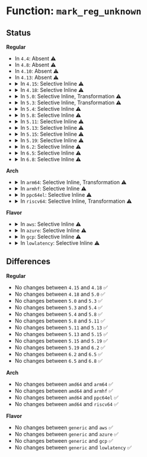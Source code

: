 # Function: <code>mark_reg_unknown</code>

## Status
<b>Regular</b>
<ul>
<li>
In <code>4.4</code>: Absent ⚠️
</li>
<li>
In <code>4.8</code>: Absent ⚠️
</li>
<li>
In <code>4.10</code>: Absent ⚠️
</li>
<li>
In <code>4.13</code>: Absent ⚠️
</li>
<li>
<details>
<summary>In <code>4.15</code>: Selective Inline ⚠️</summary>

```c
void mark_reg_unknown(struct bpf_verifier_env *env, struct bpf_reg_state *regs, u32 regno);
```

**Collision:** Unique Static

**Inline:** Selective

**Transformation:** False

**Instances:**

```
In kernel/bpf/verifier.c (ffffffff811a35a0)
Location: kernel/bpf/verifier.c:566
Inline: True
Direct callers:
  - kernel/bpf/verifier.c:do_check
  - kernel/bpf/verifier.c:do_check
  - kernel/bpf/verifier.c:do_check
  - kernel/bpf/verifier.c:do_check
  - kernel/bpf/verifier.c:adjust_reg_min_max_vals
  - kernel/bpf/verifier.c:adjust_reg_min_max_vals
  - kernel/bpf/verifier.c:check_mem_access
  - kernel/bpf/verifier.c:check_mem_access
  - kernel/bpf/verifier.c:check_mem_access
  - kernel/bpf/verifier.c:check_mem_access
  - kernel/bpf/verifier.c:check_reg_arg
```
**Symbols:**

```
ffffffff811a35a0-ffffffff811a368c: mark_reg_unknown (STB_LOCAL)
```
</details>
</li>
<li>
<details>
<summary>In <code>4.18</code>: Selective Inline ⚠️</summary>

```c
void mark_reg_unknown(struct bpf_verifier_env *env, struct bpf_reg_state *regs, u32 regno);
```

**Collision:** Unique Static

**Inline:** Selective

**Transformation:** False

**Instances:**

```
In kernel/bpf/verifier.c (ffffffff811b8490)
Location: kernel/bpf/verifier.c:694
Inline: True
Direct callers:
  - kernel/bpf/verifier.c:do_check
  - kernel/bpf/verifier.c:do_check
  - kernel/bpf/verifier.c:adjust_reg_min_max_vals
  - kernel/bpf/verifier.c:adjust_reg_min_max_vals
  - kernel/bpf/verifier.c:check_helper_call
  - kernel/bpf/verifier.c:check_helper_call
  - kernel/bpf/verifier.c:check_mem_access
  - kernel/bpf/verifier.c:check_mem_access
  - kernel/bpf/verifier.c:check_mem_access
  - kernel/bpf/verifier.c:check_reg_arg
```
**Symbols:**

```
ffffffff811b8490-ffffffff811b8586: mark_reg_unknown (STB_LOCAL)
```
</details>
</li>
<li>
<details>
<summary>In <code>5.0</code>: Selective Inline, Transformation ⚠️</summary>

```c
void mark_reg_unknown(struct bpf_verifier_env *env, struct bpf_reg_state *regs, u32 regno);
```

**Collision:** Unique Static

**Inline:** Selective

**Transformation:** True

**Instances:**

```
In kernel/bpf/verifier.c (ffffffff811c7820)
Location: kernel/bpf/verifier.c:945
Inline: True
Direct callers:
  - kernel/bpf/verifier.c:do_check
  - kernel/bpf/verifier.c:do_check
  - kernel/bpf/verifier.c:do_check
  - kernel/bpf/verifier.c:adjust_reg_min_max_vals
  - kernel/bpf/verifier.c:adjust_reg_min_max_vals
  - kernel/bpf/verifier.c:check_helper_call
  - kernel/bpf/verifier.c:check_helper_call
  - kernel/bpf/verifier.c:check_helper_call
  - kernel/bpf/verifier.c:check_mem_access
  - kernel/bpf/verifier.c:check_mem_access
  - kernel/bpf/verifier.c:check_mem_access
  - kernel/bpf/verifier.c:check_reg_arg
```
**Symbols:**

```
ffffffff811c6900-ffffffff811c6933: mark_reg_unknown.part.48 (STB_LOCAL)
ffffffff811c7820-ffffffff811c7861: mark_reg_unknown (STB_LOCAL)
```
</details>
</li>
<li>
<details>
<summary>In <code>5.3</code>: Selective Inline, Transformation ⚠️</summary>

```c
void mark_reg_unknown(struct bpf_verifier_env *env, struct bpf_reg_state *regs, u32 regno);
```

**Collision:** Unique Static

**Inline:** Selective

**Transformation:** True

**Instances:**

```
In kernel/bpf/verifier.c (ffffffff811e550e)
Location: kernel/bpf/verifier.c:1004
Inline: True
Direct callers:
  - kernel/bpf/verifier.c:do_check
  - kernel/bpf/verifier.c:check_alu_op
  - kernel/bpf/verifier.c:check_alu_op
  - kernel/bpf/verifier.c:adjust_reg_min_max_vals
  - kernel/bpf/verifier.c:adjust_scalar_min_max_vals
  - kernel/bpf/verifier.c:check_helper_call
  - kernel/bpf/verifier.c:check_helper_call
  - kernel/bpf/verifier.c:check_helper_call
  - kernel/bpf/verifier.c:check_mem_access
  - kernel/bpf/verifier.c:check_mem_access
  - kernel/bpf/verifier.c:check_mem_access
  - kernel/bpf/verifier.c:check_mem_access
  - kernel/bpf/verifier.c:check_mem_access
  - kernel/bpf/verifier.c:check_reg_arg
```
**Symbols:**

```
ffffffff811daef0-ffffffff811daf4d: mark_reg_unknown (STB_LOCAL)
ffffffff811e54e4-ffffffff811e552b: mark_reg_unknown.cold (STB_LOCAL)
```
</details>
</li>
<li>
<details>
<summary>In <code>5.4</code>: Selective Inline ⚠️</summary>

```c
void mark_reg_unknown(struct bpf_verifier_env *env, struct bpf_reg_state *regs, u32 regno);
```

**Collision:** Unique Static

**Inline:** Selective

**Transformation:** False

**Instances:**

```
In kernel/bpf/verifier.c (ffffffff811e7620)
Location: kernel/bpf/verifier.c:1008
Inline: True
Direct callers:
  - kernel/bpf/verifier.c:do_check
  - kernel/bpf/verifier.c:check_alu_op
  - kernel/bpf/verifier.c:check_alu_op
  - kernel/bpf/verifier.c:adjust_reg_min_max_vals
  - kernel/bpf/verifier.c:adjust_scalar_min_max_vals
  - kernel/bpf/verifier.c:check_helper_call
  - kernel/bpf/verifier.c:check_helper_call
  - kernel/bpf/verifier.c:check_helper_call
  - kernel/bpf/verifier.c:check_mem_access
  - kernel/bpf/verifier.c:check_mem_access
  - kernel/bpf/verifier.c:check_mem_access
  - kernel/bpf/verifier.c:check_mem_access
  - kernel/bpf/verifier.c:check_mem_access
  - kernel/bpf/verifier.c:check_reg_arg
```
**Symbols:**

```
ffffffff811e7620-ffffffff811e769d: mark_reg_unknown (STB_LOCAL)
```
</details>
</li>
<li>
<details>
<summary>In <code>5.8</code>: Selective Inline ⚠️</summary>

```c
void mark_reg_unknown(struct bpf_verifier_env *env, struct bpf_reg_state *regs, u32 regno);
```

**Collision:** Unique Static

**Inline:** Selective

**Transformation:** False

**Instances:**

```
In kernel/bpf/verifier.c (ffffffff812069d0)
Location: kernel/bpf/verifier.c:1320
Inline: True
Direct callers:
  - kernel/bpf/verifier.c:do_check_common
  - kernel/bpf/verifier.c:check_ld_abs
  - kernel/bpf/verifier.c:check_alu_op
  - kernel/bpf/verifier.c:check_alu_op
  - kernel/bpf/verifier.c:adjust_reg_min_max_vals
  - kernel/bpf/verifier.c:adjust_scalar_min_max_vals
  - kernel/bpf/verifier.c:check_helper_call
  - kernel/bpf/verifier.c:check_func_call
  - kernel/bpf/verifier.c:release_reg_references
  - kernel/bpf/verifier.c:__clear_all_pkt_pointers
  - kernel/bpf/verifier.c:check_mem_access
  - kernel/bpf/verifier.c:check_mem_access
  - kernel/bpf/verifier.c:check_ptr_to_btf_access
  - kernel/bpf/verifier.c:check_stack_read
  - kernel/bpf/verifier.c:check_stack_read
  - kernel/bpf/verifier.c:check_reg_arg
```
**Symbols:**

```
ffffffff812069d0-ffffffff81206a3c: mark_reg_unknown (STB_LOCAL)
```
</details>
</li>
<li>
<details>
<summary>In <code>5.11</code>: Selective Inline ⚠️</summary>

```c
void mark_reg_unknown(struct bpf_verifier_env *env, struct bpf_reg_state *regs, u32 regno);
```

**Collision:** Unique Static

**Inline:** Selective

**Transformation:** False

**Instances:**

```
In kernel/bpf/verifier.c (ffffffff812067a0)
Location: kernel/bpf/verifier.c:1350
Inline: True
Direct callers:
  - kernel/bpf/verifier.c:do_check_common
  - kernel/bpf/verifier.c:check_ld_abs
  - kernel/bpf/verifier.c:check_alu_op
  - kernel/bpf/verifier.c:check_alu_op
  - kernel/bpf/verifier.c:adjust_reg_min_max_vals
  - kernel/bpf/verifier.c:adjust_scalar_min_max_vals
  - kernel/bpf/verifier.c:check_helper_call
  - kernel/bpf/verifier.c:check_func_call
  - kernel/bpf/verifier.c:release_reg_references
  - kernel/bpf/verifier.c:__clear_all_pkt_pointers
  - kernel/bpf/verifier.c:check_mem_access
  - kernel/bpf/verifier.c:check_mem_access
  - kernel/bpf/verifier.c:check_mem_access
  - kernel/bpf/verifier.c:check_mem_access
  - kernel/bpf/verifier.c:check_ptr_to_map_access
  - kernel/bpf/verifier.c:check_ptr_to_btf_access
  - kernel/bpf/verifier.c:check_stack_read
  - kernel/bpf/verifier.c:check_stack_read
  - kernel/bpf/verifier.c:check_reg_arg
```
**Symbols:**

```
ffffffff812067a0-ffffffff8120680c: mark_reg_unknown (STB_LOCAL)
```
</details>
</li>
<li>
<details>
<summary>In <code>5.13</code>: Selective Inline ⚠️</summary>

```c
void mark_reg_unknown(struct bpf_verifier_env *env, struct bpf_reg_state *regs, u32 regno);
```

**Collision:** Unique Static

**Inline:** Selective

**Transformation:** False

**Instances:**

```
In kernel/bpf/verifier.c (ffffffff81208700)
Location: kernel/bpf/verifier.c:1442
Inline: True
Direct callers:
  - kernel/bpf/verifier.c:do_check_common
  - kernel/bpf/verifier.c:check_ld_abs
  - kernel/bpf/verifier.c:check_alu_op
  - kernel/bpf/verifier.c:check_alu_op
  - kernel/bpf/verifier.c:adjust_reg_min_max_vals
  - kernel/bpf/verifier.c:adjust_scalar_min_max_vals
  - kernel/bpf/verifier.c:sanitize_speculative_path
  - kernel/bpf/verifier.c:sanitize_speculative_path
  - kernel/bpf/verifier.c:sanitize_speculative_path
  - kernel/bpf/verifier.c:check_mem_access
  - kernel/bpf/verifier.c:check_mem_access
  - kernel/bpf/verifier.c:check_mem_access
  - kernel/bpf/verifier.c:check_ptr_to_map_access
  - kernel/bpf/verifier.c:check_ptr_to_btf_access
  - kernel/bpf/verifier.c:check_stack_read_fixed_off
  - kernel/bpf/verifier.c:mark_reg_stack_read
  - kernel/bpf/verifier.c:check_reg_arg
```
**Symbols:**

```
ffffffff81208700-ffffffff8120876c: mark_reg_unknown (STB_LOCAL)
```
</details>
</li>
<li>
<details>
<summary>In <code>5.15</code>: Selective Inline ⚠️</summary>

```c
void mark_reg_unknown(struct bpf_verifier_env *env, struct bpf_reg_state *regs, u32 regno);
```

**Collision:** Unique Static

**Inline:** Selective

**Transformation:** False

**Instances:**

```
In kernel/bpf/verifier.c (ffffffff8124b92e)
Location: kernel/bpf/verifier.c:1462
Inline: True
Inline callers:
  - kernel/bpf/verifier.c:check_ld_abs
  - kernel/bpf/verifier.c:check_kfunc_call
  - kernel/bpf/verifier.c:check_helper_call
  - kernel/bpf/verifier.c:__check_func_call
Direct callers:
  - kernel/bpf/verifier.c:do_check_common
  - kernel/bpf/verifier.c:check_alu_op
  - kernel/bpf/verifier.c:check_alu_op
  - kernel/bpf/verifier.c:adjust_reg_min_max_vals
  - kernel/bpf/verifier.c:adjust_scalar_min_max_vals
  - kernel/bpf/verifier.c:sanitize_speculative_path
  - kernel/bpf/verifier.c:sanitize_speculative_path
  - kernel/bpf/verifier.c:sanitize_speculative_path
  - kernel/bpf/verifier.c:check_helper_call
  - kernel/bpf/verifier.c:check_helper_call
  - kernel/bpf/verifier.c:check_mem_access
  - kernel/bpf/verifier.c:check_mem_access
  - kernel/bpf/verifier.c:check_mem_access
  - kernel/bpf/verifier.c:check_ptr_to_map_access
  - kernel/bpf/verifier.c:check_ptr_to_btf_access
  - kernel/bpf/verifier.c:check_stack_read_fixed_off
  - kernel/bpf/verifier.c:mark_reg_stack_read
  - kernel/bpf/verifier.c:check_reg_arg
```
**Symbols:**

```
ffffffff8123c100-ffffffff8123c16c: mark_reg_unknown (STB_LOCAL)
```
</details>
</li>
<li>
<details>
<summary>In <code>5.19</code>: Selective Inline ⚠️</summary>

```c
void mark_reg_unknown(struct bpf_verifier_env *env, struct bpf_reg_state *regs, u32 regno);
```

**Collision:** Unique Static

**Inline:** Selective

**Transformation:** False

**Instances:**

```
In kernel/bpf/verifier.c (ffffffff8128b8c4)
Location: kernel/bpf/verifier.c:1665
Inline: True
Inline callers:
  - kernel/bpf/verifier.c:check_ld_abs
  - kernel/bpf/verifier.c:check_kfunc_call
  - kernel/bpf/verifier.c:check_helper_call
  - kernel/bpf/verifier.c:__check_func_call
Direct callers:
  - kernel/bpf/verifier.c:do_check_common
  - kernel/bpf/verifier.c:check_alu_op
  - kernel/bpf/verifier.c:check_alu_op
  - kernel/bpf/verifier.c:adjust_reg_min_max_vals
  - kernel/bpf/verifier.c:adjust_scalar_min_max_vals
  - kernel/bpf/verifier.c:sanitize_speculative_path
  - kernel/bpf/verifier.c:sanitize_speculative_path
  - kernel/bpf/verifier.c:sanitize_speculative_path
  - kernel/bpf/verifier.c:check_helper_call
  - kernel/bpf/verifier.c:release_reference
  - kernel/bpf/verifier.c:check_mem_access
  - kernel/bpf/verifier.c:check_mem_access
  - kernel/bpf/verifier.c:check_mem_access
  - kernel/bpf/verifier.c:check_mem_access
  - kernel/bpf/verifier.c:check_ptr_to_map_access
  - kernel/bpf/verifier.c:check_ptr_to_btf_access
  - kernel/bpf/verifier.c:check_stack_read_fixed_off
  - kernel/bpf/verifier.c:mark_reg_stack_read
  - kernel/bpf/verifier.c:check_reg_arg
```
**Symbols:**

```
ffffffff81281c50-ffffffff81281cc3: mark_reg_unknown (STB_LOCAL)
```
</details>
</li>
<li>
<details>
<summary>In <code>6.2</code>: Selective Inline ⚠️</summary>

```c
void mark_reg_unknown(struct bpf_verifier_env *env, struct bpf_reg_state *regs, u32 regno);
```

**Collision:** Unique Static

**Inline:** Selective

**Transformation:** False

**Instances:**

```
In kernel/bpf/verifier.c (ffffffff812e4138)
Location: kernel/bpf/verifier.c:1879
Inline: True
Inline callers:
  - kernel/bpf/verifier.c:check_ld_abs
  - kernel/bpf/verifier.c:check_kfunc_call
  - kernel/bpf/verifier.c:check_helper_call
  - kernel/bpf/verifier.c:__check_func_call
Direct callers:
  - kernel/bpf/verifier.c:do_check_common
  - kernel/bpf/verifier.c:check_alu_op
  - kernel/bpf/verifier.c:check_alu_op
  - kernel/bpf/verifier.c:adjust_reg_min_max_vals
  - kernel/bpf/verifier.c:adjust_scalar_min_max_vals
  - kernel/bpf/verifier.c:sanitize_speculative_path
  - kernel/bpf/verifier.c:sanitize_speculative_path
  - kernel/bpf/verifier.c:sanitize_speculative_path
  - kernel/bpf/verifier.c:check_mem_access
  - kernel/bpf/verifier.c:check_mem_access
  - kernel/bpf/verifier.c:check_mem_access
  - kernel/bpf/verifier.c:check_mem_access
  - kernel/bpf/verifier.c:check_ptr_to_map_access
  - kernel/bpf/verifier.c:check_ptr_to_btf_access
  - kernel/bpf/verifier.c:check_stack_read_fixed_off
  - kernel/bpf/verifier.c:mark_reg_stack_read
  - kernel/bpf/verifier.c:check_reg_arg
```
**Symbols:**

```
ffffffff812d7690-ffffffff812d7703: mark_reg_unknown (STB_LOCAL)
```
</details>
</li>
<li>
<details>
<summary>In <code>6.5</code>: Selective Inline ⚠️</summary>

```c
void mark_reg_unknown(struct bpf_verifier_env *env, struct bpf_reg_state *regs, u32 regno);
```

**Collision:** Unique Static

**Inline:** Selective

**Transformation:** False

**Instances:**

```
In kernel/bpf/verifier.c (ffffffff8130eea7)
Location: kernel/bpf/verifier.c:2278
Inline: True
Inline callers:
  - kernel/bpf/verifier.c:check_ld_abs
  - kernel/bpf/verifier.c:check_kfunc_call
  - kernel/bpf/verifier.c:check_helper_call
  - kernel/bpf/verifier.c:__check_func_call
  - kernel/bpf/verifier.c:mark_reg_stack_read
  - kernel/bpf/verifier.c:mark_reg_stack_read
Direct callers:
  - kernel/bpf/verifier.c:do_check_common
  - kernel/bpf/verifier.c:check_alu_op
  - kernel/bpf/verifier.c:check_alu_op
  - kernel/bpf/verifier.c:adjust_reg_min_max_vals
  - kernel/bpf/verifier.c:adjust_scalar_min_max_vals
  - kernel/bpf/verifier.c:sanitize_speculative_path
  - kernel/bpf/verifier.c:sanitize_speculative_path
  - kernel/bpf/verifier.c:sanitize_speculative_path
  - kernel/bpf/verifier.c:check_mem_access
  - kernel/bpf/verifier.c:check_mem_access
  - kernel/bpf/verifier.c:check_mem_access
  - kernel/bpf/verifier.c:check_mem_access
  - kernel/bpf/verifier.c:check_mem_access
  - kernel/bpf/verifier.c:check_ptr_to_map_access
  - kernel/bpf/verifier.c:check_ptr_to_btf_access
  - kernel/bpf/verifier.c:check_stack_read_fixed_off
  - kernel/bpf/verifier.c:check_reg_arg
```
**Symbols:**

```
ffffffff812faea0-ffffffff812faf13: mark_reg_unknown (STB_LOCAL)
```
</details>
</li>
<li>
<details>
<summary>In <code>6.8</code>: Selective Inline ⚠️</summary>

```c
void mark_reg_unknown(struct bpf_verifier_env *env, struct bpf_reg_state *regs, u32 regno);
```

**Collision:** Unique Static

**Inline:** Selective

**Transformation:** False

**Instances:**

```
In kernel/bpf/verifier.c (ffffffff8132f0e8)
Location: kernel/bpf/verifier.c:2284
Inline: True
Inline callers:
  - kernel/bpf/verifier.c:check_ld_abs
  - kernel/bpf/verifier.c:check_kfunc_call
Direct callers:
  - kernel/bpf/verifier.c:do_check_common
  - kernel/bpf/verifier.c:check_alu_op
  - kernel/bpf/verifier.c:check_alu_op
  - kernel/bpf/verifier.c:check_alu_op
  - kernel/bpf/verifier.c:adjust_reg_min_max_vals
  - kernel/bpf/verifier.c:adjust_scalar_min_max_vals
  - kernel/bpf/verifier.c:sanitize_speculative_path
  - kernel/bpf/verifier.c:sanitize_speculative_path
  - kernel/bpf/verifier.c:sanitize_speculative_path
  - kernel/bpf/verifier.c:check_mem_access
  - kernel/bpf/verifier.c:check_mem_access
  - kernel/bpf/verifier.c:check_mem_access
  - kernel/bpf/verifier.c:check_mem_access
  - kernel/bpf/verifier.c:check_mem_access
  - kernel/bpf/verifier.c:check_ptr_to_map_access
  - kernel/bpf/verifier.c:check_ptr_to_btf_access
  - kernel/bpf/verifier.c:check_stack_read_fixed_off
  - kernel/bpf/verifier.c:mark_reg_stack_read
  - kernel/bpf/verifier.c:__check_reg_arg
```
**Symbols:**

```
ffffffff8131a650-ffffffff8131a6c3: mark_reg_unknown (STB_LOCAL)
```
</details>
</li>
</ul>
<b>Arch</b>
<ul>
<li>
<details>
<summary>In <code>arm64</code>: Selective Inline, Transformation ⚠️</summary>

```c
void mark_reg_unknown(struct bpf_verifier_env *env, struct bpf_reg_state *regs, u32 regno);
```

**Collision:** Unique Static

**Inline:** Selective

**Transformation:** True

**Instances:**

```
In kernel/bpf/verifier.c (ffff80001026afc0)
Location: kernel/bpf/verifier.c:1008
Inline: True
Direct callers:
  - kernel/bpf/verifier.c:do_check
  - kernel/bpf/verifier.c:check_alu_op
  - kernel/bpf/verifier.c:check_alu_op
  - kernel/bpf/verifier.c:adjust_reg_min_max_vals
  - kernel/bpf/verifier.c:adjust_scalar_min_max_vals
  - kernel/bpf/verifier.c:check_helper_call
  - kernel/bpf/verifier.c:check_helper_call
  - kernel/bpf/verifier.c:check_helper_call
  - kernel/bpf/verifier.c:check_mem_access
  - kernel/bpf/verifier.c:check_mem_access
  - kernel/bpf/verifier.c:check_mem_access
  - kernel/bpf/verifier.c:check_mem_access
  - kernel/bpf/verifier.c:check_reg_arg
```
**Symbols:**

```
ffff8000102680a0-ffff8000102680fc: mark_reg_unknown.part.0 (STB_LOCAL)
ffff80001026afc0-ffff80001026b048: mark_reg_unknown (STB_LOCAL)
```
</details>
</li>
<li>
<details>
<summary>In <code>armhf</code>: Selective Inline ⚠️</summary>

```c
void mark_reg_unknown(struct bpf_verifier_env *env, struct bpf_reg_state *regs, u32 regno);
```

**Collision:** Unique Static

**Inline:** Selective

**Transformation:** False

**Instances:**

```
In kernel/bpf/verifier.c (c049d0d4)
Location: kernel/bpf/verifier.c:1008
Inline: True
Direct callers:
  - kernel/bpf/verifier.c:do_check
  - kernel/bpf/verifier.c:check_alu_op
  - kernel/bpf/verifier.c:check_alu_op
  - kernel/bpf/verifier.c:check_alu_op
  - kernel/bpf/verifier.c:adjust_scalar_min_max_vals
  - kernel/bpf/verifier.c:check_helper_call
  - kernel/bpf/verifier.c:check_helper_call
  - kernel/bpf/verifier.c:check_helper_call
  - kernel/bpf/verifier.c:check_mem_access
  - kernel/bpf/verifier.c:check_mem_access
  - kernel/bpf/verifier.c:check_mem_access
  - kernel/bpf/verifier.c:check_mem_access
  - kernel/bpf/verifier.c:check_mem_access
  - kernel/bpf/verifier.c:check_mem_access
  - kernel/bpf/verifier.c:check_reg_arg
```
**Symbols:**

```
c049d0d4-c049d15c: mark_reg_unknown (STB_LOCAL)
```
</details>
</li>
<li>
<details>
<summary>In <code>ppc64el</code>: Selective Inline ⚠️</summary>

```c
void mark_reg_unknown(struct bpf_verifier_env *env, struct bpf_reg_state *regs, u32 regno);
```

**Collision:** Unique Static

**Inline:** Selective

**Transformation:** False

**Instances:**

```
In kernel/bpf/verifier.c (c000000000310e90)
Location: kernel/bpf/verifier.c:1008
Inline: True
Direct callers:
  - kernel/bpf/verifier.c:do_check
  - kernel/bpf/verifier.c:check_alu_op
  - kernel/bpf/verifier.c:check_alu_op
  - kernel/bpf/verifier.c:adjust_reg_min_max_vals
  - kernel/bpf/verifier.c:adjust_scalar_min_max_vals
  - kernel/bpf/verifier.c:check_helper_call
  - kernel/bpf/verifier.c:check_helper_call
  - kernel/bpf/verifier.c:check_helper_call
  - kernel/bpf/verifier.c:check_mem_access
  - kernel/bpf/verifier.c:check_mem_access
  - kernel/bpf/verifier.c:check_mem_access
  - kernel/bpf/verifier.c:check_mem_access
  - kernel/bpf/verifier.c:check_mem_access
  - kernel/bpf/verifier.c:check_reg_arg
```
**Symbols:**

```
c000000000310e90-c000000000310f64: mark_reg_unknown (STB_LOCAL)
```
</details>
</li>
<li>
<details>
<summary>In <code>riscv64</code>: Selective Inline, Transformation ⚠️</summary>

```c
void mark_reg_unknown(struct bpf_verifier_env *env, struct bpf_reg_state *regs, u32 regno);
```

**Collision:** Unique Static

**Inline:** Selective

**Transformation:** True

**Instances:**

```
In kernel/bpf/verifier.c (ffffffe0001a5694)
Location: kernel/bpf/verifier.c:1008
Inline: True
Direct callers:
  - kernel/bpf/verifier.c:do_check
  - kernel/bpf/verifier.c:check_alu_op
  - kernel/bpf/verifier.c:check_alu_op
  - kernel/bpf/verifier.c:adjust_reg_min_max_vals
  - kernel/bpf/verifier.c:adjust_scalar_min_max_vals
  - kernel/bpf/verifier.c:check_helper_call
  - kernel/bpf/verifier.c:check_helper_call
  - kernel/bpf/verifier.c:check_helper_call
  - kernel/bpf/verifier.c:check_mem_access
  - kernel/bpf/verifier.c:check_mem_access
  - kernel/bpf/verifier.c:check_mem_access
  - kernel/bpf/verifier.c:check_mem_access
  - kernel/bpf/verifier.c:check_mem_access
  - kernel/bpf/verifier.c:check_reg_arg
```
**Symbols:**

```
ffffffe0001a33e8-ffffffe0001a3440: mark_reg_unknown.part.0 (STB_LOCAL)
ffffffe0001a5694-ffffffe0001a571a: mark_reg_unknown (STB_LOCAL)
```
</details>
</li>
</ul>
<b>Flavor</b>
<ul>
<li>
<details>
<summary>In <code>aws</code>: Selective Inline ⚠️</summary>

```c
void mark_reg_unknown(struct bpf_verifier_env *env, struct bpf_reg_state *regs, u32 regno);
```

**Collision:** Unique Static

**Inline:** Selective

**Transformation:** False

**Instances:**

```
In kernel/bpf/verifier.c (ffffffff811dfc40)
Location: kernel/bpf/verifier.c:1008
Inline: True
Direct callers:
  - kernel/bpf/verifier.c:do_check
  - kernel/bpf/verifier.c:check_alu_op
  - kernel/bpf/verifier.c:check_alu_op
  - kernel/bpf/verifier.c:adjust_reg_min_max_vals
  - kernel/bpf/verifier.c:adjust_scalar_min_max_vals
  - kernel/bpf/verifier.c:check_helper_call
  - kernel/bpf/verifier.c:check_helper_call
  - kernel/bpf/verifier.c:check_helper_call
  - kernel/bpf/verifier.c:check_mem_access
  - kernel/bpf/verifier.c:check_mem_access
  - kernel/bpf/verifier.c:check_mem_access
  - kernel/bpf/verifier.c:check_mem_access
  - kernel/bpf/verifier.c:check_mem_access
  - kernel/bpf/verifier.c:check_reg_arg
```
**Symbols:**

```
ffffffff811dfc40-ffffffff811dfcbd: mark_reg_unknown (STB_LOCAL)
```
</details>
</li>
<li>
<details>
<summary>In <code>azure</code>: Selective Inline ⚠️</summary>

```c
void mark_reg_unknown(struct bpf_verifier_env *env, struct bpf_reg_state *regs, u32 regno);
```

**Collision:** Unique Static

**Inline:** Selective

**Transformation:** False

**Instances:**

```
In kernel/bpf/verifier.c (ffffffff811d2a00)
Location: kernel/bpf/verifier.c:1008
Inline: True
Direct callers:
  - kernel/bpf/verifier.c:do_check
  - kernel/bpf/verifier.c:check_alu_op
  - kernel/bpf/verifier.c:check_alu_op
  - kernel/bpf/verifier.c:adjust_reg_min_max_vals
  - kernel/bpf/verifier.c:adjust_scalar_min_max_vals
  - kernel/bpf/verifier.c:check_helper_call
  - kernel/bpf/verifier.c:check_helper_call
  - kernel/bpf/verifier.c:check_helper_call
  - kernel/bpf/verifier.c:check_mem_access
  - kernel/bpf/verifier.c:check_mem_access
  - kernel/bpf/verifier.c:check_mem_access
  - kernel/bpf/verifier.c:check_mem_access
  - kernel/bpf/verifier.c:check_mem_access
  - kernel/bpf/verifier.c:check_reg_arg
```
**Symbols:**

```
ffffffff811d2a00-ffffffff811d2a7d: mark_reg_unknown (STB_LOCAL)
```
</details>
</li>
<li>
<details>
<summary>In <code>gcp</code>: Selective Inline ⚠️</summary>

```c
void mark_reg_unknown(struct bpf_verifier_env *env, struct bpf_reg_state *regs, u32 regno);
```

**Collision:** Unique Static

**Inline:** Selective

**Transformation:** False

**Instances:**

```
In kernel/bpf/verifier.c (ffffffff811dda10)
Location: kernel/bpf/verifier.c:1008
Inline: True
Direct callers:
  - kernel/bpf/verifier.c:do_check
  - kernel/bpf/verifier.c:check_alu_op
  - kernel/bpf/verifier.c:check_alu_op
  - kernel/bpf/verifier.c:adjust_reg_min_max_vals
  - kernel/bpf/verifier.c:adjust_scalar_min_max_vals
  - kernel/bpf/verifier.c:check_helper_call
  - kernel/bpf/verifier.c:check_helper_call
  - kernel/bpf/verifier.c:check_helper_call
  - kernel/bpf/verifier.c:check_mem_access
  - kernel/bpf/verifier.c:check_mem_access
  - kernel/bpf/verifier.c:check_mem_access
  - kernel/bpf/verifier.c:check_mem_access
  - kernel/bpf/verifier.c:check_mem_access
  - kernel/bpf/verifier.c:check_reg_arg
```
**Symbols:**

```
ffffffff811dda10-ffffffff811dda8d: mark_reg_unknown (STB_LOCAL)
```
</details>
</li>
<li>
<details>
<summary>In <code>lowlatency</code>: Selective Inline ⚠️</summary>

```c
void mark_reg_unknown(struct bpf_verifier_env *env, struct bpf_reg_state *regs, u32 regno);
```

**Collision:** Unique Static

**Inline:** Selective

**Transformation:** False

**Instances:**

```
In kernel/bpf/verifier.c (ffffffff811ebe20)
Location: kernel/bpf/verifier.c:1008
Inline: True
Direct callers:
  - kernel/bpf/verifier.c:do_check
  - kernel/bpf/verifier.c:check_alu_op
  - kernel/bpf/verifier.c:check_alu_op
  - kernel/bpf/verifier.c:adjust_reg_min_max_vals
  - kernel/bpf/verifier.c:adjust_scalar_min_max_vals
  - kernel/bpf/verifier.c:check_helper_call
  - kernel/bpf/verifier.c:check_helper_call
  - kernel/bpf/verifier.c:check_helper_call
  - kernel/bpf/verifier.c:check_mem_access
  - kernel/bpf/verifier.c:check_mem_access
  - kernel/bpf/verifier.c:check_mem_access
  - kernel/bpf/verifier.c:check_mem_access
  - kernel/bpf/verifier.c:check_mem_access
  - kernel/bpf/verifier.c:check_reg_arg
```
**Symbols:**

```
ffffffff811ebe20-ffffffff811ebe9d: mark_reg_unknown (STB_LOCAL)
```
</details>
</li>
</ul>

## Differences
<b>Regular</b>
<ul>
<li>
No changes between <code>4.15</code> and <code>4.18</code> ✅
</li>
<li>
No changes between <code>4.18</code> and <code>5.0</code> ✅
</li>
<li>
No changes between <code>5.0</code> and <code>5.3</code> ✅
</li>
<li>
No changes between <code>5.3</code> and <code>5.4</code> ✅
</li>
<li>
No changes between <code>5.4</code> and <code>5.8</code> ✅
</li>
<li>
No changes between <code>5.8</code> and <code>5.11</code> ✅
</li>
<li>
No changes between <code>5.11</code> and <code>5.13</code> ✅
</li>
<li>
No changes between <code>5.13</code> and <code>5.15</code> ✅
</li>
<li>
No changes between <code>5.15</code> and <code>5.19</code> ✅
</li>
<li>
No changes between <code>5.19</code> and <code>6.2</code> ✅
</li>
<li>
No changes between <code>6.2</code> and <code>6.5</code> ✅
</li>
<li>
No changes between <code>6.5</code> and <code>6.8</code> ✅
</li>
</ul>
<b>Arch</b>
<ul>
<li>
No changes between <code>amd64</code> and <code>arm64</code> ✅
</li>
<li>
No changes between <code>amd64</code> and <code>armhf</code> ✅
</li>
<li>
No changes between <code>amd64</code> and <code>ppc64el</code> ✅
</li>
<li>
No changes between <code>amd64</code> and <code>riscv64</code> ✅
</li>
</ul>
<b>Flavor</b>
<ul>
<li>
No changes between <code>generic</code> and <code>aws</code> ✅
</li>
<li>
No changes between <code>generic</code> and <code>azure</code> ✅
</li>
<li>
No changes between <code>generic</code> and <code>gcp</code> ✅
</li>
<li>
No changes between <code>generic</code> and <code>lowlatency</code> ✅
</li>
</ul>
